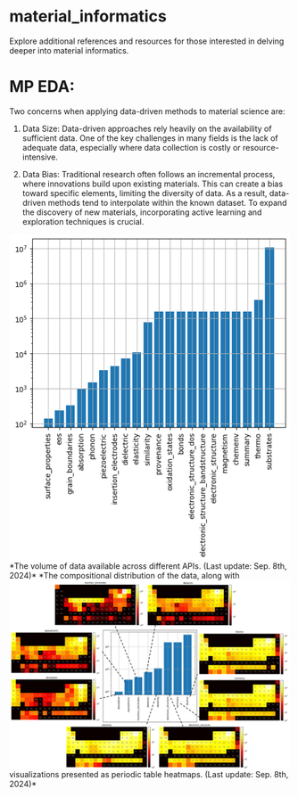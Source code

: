 # material_informatics
Explore additional references and resources for those interested in delving deeper into material informatics. 



# MP EDA:
Two concerns when applying data-driven methods to material science are:

1. Data Size:
Data-driven approaches rely heavily on the availability of sufficient data. One of the key challenges in many fields is the lack of adequate data, especially where data collection is costly or resource-intensive.

2. Data Bias:
Traditional research often follows an incremental process, where innovations build upon existing materials. This can create a bias toward specific elements, limiting the diversity of data. As a result, data-driven methods tend to interpolate within the known dataset. To expand the discovery of new materials, incorporating active learning and exploration techniques is crucial.

<img style="float: left;" src="/imgs/mp_api_statistics.png">
*The volume of data available across different APIs. (Last update: Sep. 8th, 2024)*


<img style="float: left;" src="/imgs/mp_elemental_statistics.png">
*The compositional distribution of the data, along with visualizations presented as periodic table heatmaps. (Last update: Sep. 8th, 2024)*

